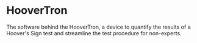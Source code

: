 # HooverTron
The software behind the HooverTron, a device to quantify the results of a Hoover's Sign test and streamline the test procedure for non-experts.
